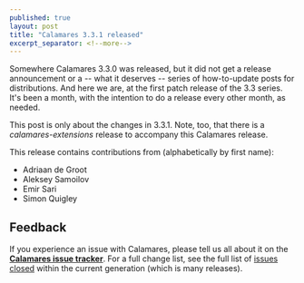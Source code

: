```yaml
---
published: true
layout: post
title: "Calamares 3.3.1 released"
excerpt_separator: <!--more-->
---
```


Somewhere Calamares 3.3.0 was released, but it did not get
a release announcement or a -- what it deserves -- series of
how-to-update posts for distributions. And here we are,
at the first patch release of the 3.3 series. It's been a
month, with the intention to do a release every other month, as needed.

This post is only about the changes in 3.3.1. Note, too, that there
is a *calamares-extensions* release to accompany this Calamares release.

This release contains contributions from (alphabetically by first name):
 - Adriaan de Groot
 - Aleksey Samoilov
 - Emir Sari
 - Simon Quigley


## Feedback ##

If you experience an issue with Calamares, please tell us all about it
on the [**Calamares issue tracker**][1]. For a full change list, see
the full list of [issues closed][2] within the current generation (which is many releases).

[1]: https://github.com/calamares/calamares/issues
[2]: https://github.com/calamares/calamares/milestone/83
